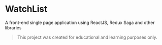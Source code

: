 # WatchList

A front-end single page application using ReactJS, Redux Saga and other libraries

> This project was created for educational and learning purposes only.